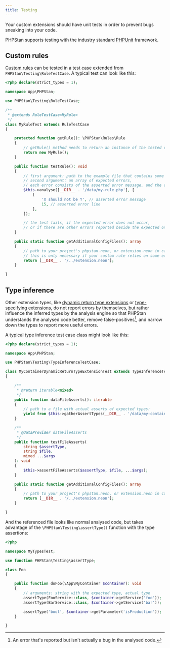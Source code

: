 ```yaml
---
title: Testing
---
```


Your custom extensions should have unit tests in order to prevent bugs sneaking into your code.

PHPStan supports testing with the industry standard [PHPUnit](https://phpunit.de/) framework.

Custom rules
-----------------

[Custom rules](/developing-extensions/rules) can be tested in a test case extended from `PHPStan\Testing\RuleTestCase`. A typical test can look like this:

```php
<?php declare(strict_types = 1);

namespace App\PHPStan;

use PHPStan\Testing\RuleTestCase;

/**
 * @extends RuleTestCase<MyRule>
 */
class MyRuleTest extends RuleTestCase
{

	protected function getRule(): \PHPStan\Rules\Rule
	{
		// getRule() method needs to return an instance of the tested rule
		return new MyRule();
	}

	public function testRule(): void
	{
		// first argument: path to the example file that contains some errors that should be reported by MyRule
		// second argument: an array of expected errors,
		// each error consists of the asserted error message, and the asserted error file line
		$this->analyse([__DIR__ . '/data/my-rule.php'], [
			[
				'X should not be Y', // asserted error message
				15, // asserted error line
			],
		]);

		// the test fails, if the expected error does not occur,
		// or if there are other errors reported beside the expected one
	}

	public static function getAdditionalConfigFiles(): array
	{
		// path to your project's phpstan.neon, or extension.neon in case of custom extension packages
		// this is only necessary if your custom rule relies on some extra configuration and other extensions
		return [__DIR__ . '/../extension.neon'];
	}

}
```

Type inference
-----------------

Other extension types, like [dynamic return type extensions](/developing-extensions/dynamic-return-type-extensions) or [type-specifying extensions](/developing-extensions/type-specifying-extensions), do not report errors by themselves, but rather influence the inferred types by the analysis engine so that PHPStan understands the analysed code better, remove false-positives[^fp], and narrow down the types to report more useful errors.

[^fp]: An error that's reported but isn't actually a bug in the analysed code.

A typical type inference test case class might look like this:

```php
<?php declare(strict_types = 1);

namespace App\PHPStan;

use PHPStan\Testing\TypeInferenceTestCase;

class MyContainerDynamicReturnTypeExtensionTest extends TypeInferenceTestCase
{

	/**
	 * @return iterable<mixed>
	 */
	public function dataFileAsserts(): iterable
	{
		// path to a file with actual asserts of expected types:
		yield from $this->gatherAssertTypes(__DIR__ . '/data/my-container-types.php');
	}

	/**
	 * @dataProvider dataFileAsserts
	 */
	public function testFileAsserts(
		string $assertType,
		string $file,
		mixed ...$args
	): void
	{
		$this->assertFileAsserts($assertType, $file, ...$args);
	}

	public static function getAdditionalConfigFiles(): array
	{
		// path to your project's phpstan.neon, or extension.neon in case of custom extension packages
		return [__DIR__ . '/../extension.neon'];
	}

}

```

And the referenced file looks like normal analysed code, but takes advantage of the `\PHPStan\Testing\assertType()` function with the type assertions:

```php
<?php

namespace MyTypesTest;

use function PHPStan\Testing\assertType;

class Foo
{

	public function doFoo(\App\MyContainer $container): void
	{
		// arguments: string with the expected type, actual type
		assertType(FooService::class, $container->getService('foo'));
		assertType(BarService::class, $container->getService('bar'));

		assertType('bool', $container->getParameter('isProduction'));
	}

}
```

